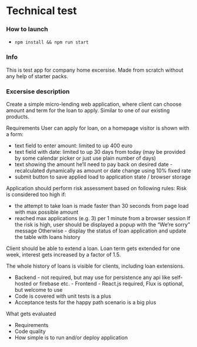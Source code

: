 # Technical test

### How to launch
* `npm install && npm run start`

### Info
This is test app for company home excersise.
Made from scratch without any help of starter packs.

### Excersise description
Create a simple micro-lending web application, where client can choose amount and term for the loan to apply. Similar to one of our existing products.
 
Requirements
User can apply for loan, on a homepage visitor is shown with a form:
* text field to enter amount: limited to up 400 euro
* text field with date: limited to up 30 days from today (may be provided by some calendar picker or just use plain number of days)
* text showing the amount he’ll need to pay back on desired date - recalculated dynamically as amount or date change using 10% fixed rate
* submit button to save applied load to application state / browser storage
 
Application should perform risk assessment based on following rules:
Risk is considered too high if:
* the attempt to take loan is made faster than 30 seconds from page load with max possible amount
* reached max applications (e.g. 3) per 1 minute from a browser session
If the risk is high, user should be displayed a popup with the “We’re sorry” message
Otherwise - display the status of loan application and update the table with loans history  
 
Client should be able to extend a loan. Loan term gets extended for one week, interest gets increased by a factor of 1.5.
 
The whole history of loans is visible for clients, including loan extensions.
 
* Backend - not required, but may use for persistence any api like self-hosted or firebase etc. - Frontend - React.js required, Flux is optional, but welcome to use
* Code is covered with unit tests is a plus
* Acceptance tests for the happy path scenario is a big plus
 
What gets evaluated
* Requirements
* Code quality
* How simple is to run and/or deploy application       
